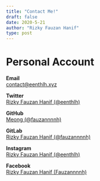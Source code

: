 ```yaml
---
title: "Contact Me!"
draft: false
date: 2020-5-21
author: "Rizky Fauzan Hanif"
type: post
---
```


# Personal Account

**Email**<br>
[contact@eenthlh.xyz](mailto:contact@eenthlh.xyz)

**Twitter**<br>
[Rizky Fauzan Hanif (@eenthlh)](https://twitter.com/eenthlh)

**GitHub**<br>
[Meong (@fauzannnnh)](https://github.com/fauzannnnh)

**GitLab**<br>
[Rizky Fauzan Hanif (@fauzannnnh)](https://gitlab.com/fauzannnnh)

**Instagram**<br>
[Rizky Fauzan Hanif (@eenthlh)](https://instagram.com/eenthlh)

**Facebook**<br>
[Rizky Fauzan Hanif (Fauzannnnh)](https://facebook.com/Fauzannnnh)
